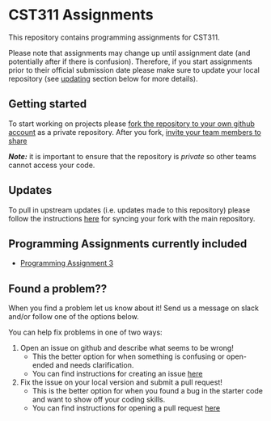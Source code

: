 # CST311 Assignments

This repository contains programming assignments for CST311.

Please note that assignments may change up until assignment date (and potentially after if there is confusion).
Therefore, if you start assignments prior to their official submission date please make sure to update your local repository (see [updating](#updating) section below for more details).

## Getting started

To start working on projects please [fork the repository to your own github account](https://docs.github.com/en/get-started/quickstart/fork-a-repo) as a private repository.
After you fork, [invite your team members to share](https://docs.github.com/en/account-and-profile/setting-up-and-managing-your-personal-account-on-github/managing-access-to-your-personal-repositories/inviting-collaborators-to-a-personal-repository)

***Note:*** it is important to ensure that the repository is _private_ so other teams cannot access your code. 

## Updates

To pull in upstream updates (i.e. updates made to this repository) please  follow the instructions [here](https://docs.github.com/en/pull-requests/collaborating-with-pull-requests/working-with-forks/syncing-a-fork) for syncing your fork with the main repository.

## Programming Assignments currently included

- [Programming Assignment 3](PA3)

## Found a problem??

When you find a problem let us know about it!
Send us a message on slack and/or follow one of the options below.

You can help fix problems in one of two ways:
1. Open an issue on github and describe what seems to be wrong!
   - This the better option for when something is confusing or open-ended and needs clarification.
   - You can find instructions for creating an issue [here](https://docs.github.com/en/issues/tracking-your-work-with-issues/creating-an-issue)
2. Fix the issue on your local version and submit a pull request!  
   - This is the better option for when you found a bug in the starter code and want to show off your coding skills.
   - You can find instructions for opening a pull request [here](https://docs.github.com/en/pull-requests/collaborating-with-pull-requests/proposing-changes-to-your-work-with-pull-requests/creating-a-pull-request)
